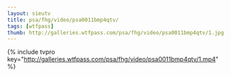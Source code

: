 ```yaml
--- 
layout: sieutv
title: psa/fhg/video/psa0011bmp4qtv/
tags: [wtfpass]
thumb: http://galleries.wtfpass.com/psa/fhg/video/psa0011bmp4qtv/1.jpg
---
```

{% include tvpro key="http://galleries.wtfpass.com/psa/fhg/video/psa0011bmp4qtv/1.mp4" %} 
